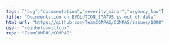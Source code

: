 ```yaml
---
tags: ["bug","documentation","severity_minor","urgency_low"]
title: "Documentation on EVOLUTION_STATUS is out of date"
html_url: "https://github.com/TeamCOMPAS/COMPAS/issues/1098"
user: "reinhold-willcox"
repo: "TeamCOMPAS/COMPAS"
---
```


